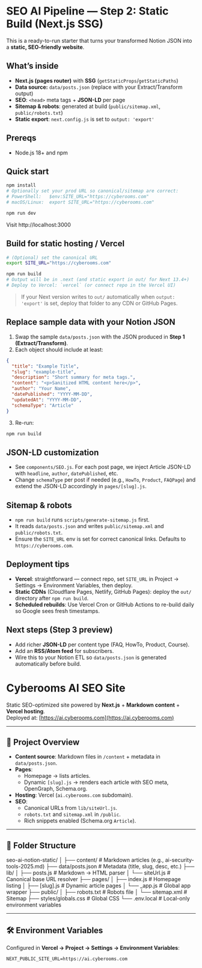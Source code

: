 # SEO AI Pipeline — Step 2: Static Build (Next.js SSG)

This is a ready-to-run starter that turns your transformed Notion JSON into a **static, SEO-friendly website**.

## What’s inside
- **Next.js (pages router)** with **SSG** (`getStaticProps`/`getStaticPaths`)
- **Data source:** `data/posts.json` (replace with your Extract/Transform output)
- **SEO**: `<head>` meta tags + **JSON-LD** per page
- **Sitemap & robots**: generated at build (`public/sitemap.xml`, `public/robots.txt`)
- **Static export**: `next.config.js` is set to `output: 'export'`

## Prereqs
- Node.js 18+ and npm

## Quick start
```bash
npm install
# Optionally set your prod URL so canonical/sitemap are correct:
# PowerShell:   $env:SITE_URL="https://cyberooms.com"
# macOS/Linux:  export SITE_URL="https://cyberooms.com"

npm run dev
```

Visit http://localhost:3000

## Build for static hosting / Vercel
```bash
# (Optional) set the canonical URL
export SITE_URL="https://cyberooms.com"

npm run build
# Output will be in .next (and static export in out/ for Next 13.4+)
# Deploy to Vercel: `vercel` (or connect repo in the Vercel UI)
```

> If your Next version writes to `out/` automatically when `output: 'export'` is set, deploy that folder to any CDN or GitHub Pages.

## Replace sample data with your Notion JSON
1. Swap the sample `data/posts.json` with the JSON produced in **Step 1 (Extract/Transform)**.
2. Each object should include at least:
```json
{
  "title": "Example Title",
  "slug": "example-title",
  "description": "Short summary for meta tags.",
  "content": "<p>Sanitized HTML content here</p>",
  "author": "Your Name",
  "datePublished": "YYYY-MM-DD",
  "updatedAt": "YYYY-MM-DD",
  "schemaType": "Article"
}
```
3. Re-run:
```bash
npm run build
```

## JSON-LD customization
- See `components/SEO.js`. For each post page, we inject Article JSON-LD with `headline`, `author`, `datePublished`, etc.
- Change `schemaType` per post if needed (e.g., `HowTo`, `Product`, `FAQPage`) and extend the JSON-LD accordingly in `pages/[slug].js`.

## Sitemap & robots
- `npm run build` runs `scripts/generate-sitemap.js` first.
- It reads `data/posts.json` and writes `public/sitemap.xml` and `public/robots.txt`.
- Ensure the `SITE_URL` env is set for correct canonical links. Defaults to `https://cyberooms.com`.

## Deployment tips
- **Vercel**: straightforward — connect repo, set `SITE_URL` in Project → Settings → Environment Variables, then deploy.
- **Static CDNs** (Cloudflare Pages, Netlify, GitHub Pages): deploy the `out/` directory after `npm run build`.
- **Scheduled rebuilds**: Use Vercel Cron or GitHub Actions to re-build daily so Google sees fresh timestamps.

## Next steps (Step 3 preview)
- Add richer **JSON-LD** per content type (FAQ, HowTo, Product, Course).
- Add an **RSS/Atom feed** for subscribers.
- Wire this to your Notion ETL so `data/posts.json` is generated automatically before build.

# Cyberooms AI SEO Site

Static SEO-optimized site powered by **Next.js** + **Markdown content** + **Vercel hosting**.  
Deployed at: [https://ai.cyberooms.com](https://ai.cyberooms.com)

---

## 🚀 Project Overview
- **Content source**: Markdown files in `/content` + metadata in `data/posts.json`.
- **Pages**: 
  - Homepage → lists articles.
  - Dynamic `[slug].js` → renders each article with SEO meta, OpenGraph, Schema.org.
- **Hosting**: Vercel (`ai.cyberooms.com` subdomain).
- **SEO**:
  - Canonical URLs from `lib/siteUrl.js`.
  - `robots.txt` and `sitemap.xml` in `/public`.
  - Rich snippets enabled (Schema.org `Article`).

---

## 📂 Folder Structure

seo-ai-notion-static/
│
├── content/ # Markdown articles (e.g., ai-security-tools-2025.md)
├── data/posts.json # Metadata (title, slug, desc, etc.)
├── lib/
│ ├── posts.js # Markdown → HTML parser
│ └── siteUrl.js # Canonical base URL resolver
├── pages/
│ ├── index.js # Homepage listing
│ ├── [slug].js # Dynamic article pages
│ └── _app.js # Global app wrapper
├── public/
│ ├── robots.txt # Robots file
│ └── sitemap.xml # Sitemap
├── styles/globals.css # Global CSS
└── .env.local # Local-only environment variables


---

## 🛠 Environment Variables

Configured in **Vercel → Project → Settings → Environment Variables**:

```env
NEXT_PUBLIC_SITE_URL=https://ai.cyberooms.com

